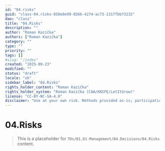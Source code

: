 ```yaml
---
id: "04.risks"
guid: "class-04.risks-858e8e99-0266-4274-ac73-1317fbb73232"
dao: "class"
title: "04.Risks"
description: ""
author: "Roman Kazička"
authors: ["Roman Kazička"]
category: ""
type: ""
priority: ""
tags: []
#slug: "/index"
created: "2025-09-23"
modified: ""
status: "draft"
locale: "sk"
sidebar_label: "04.Risks"
rights_holder_content: "Roman Kazička"
rights_holder_system: "Roman Kazička (CAA/KNIFE/LetItGrow)"
license: "CC-BY-NC-SA-4.0"
disclaimer: "Use at your own risk. Methods provided as-is; participation is voluntary and context-aware."
---
```

# 04.Risks

> This is a placeholder for `7Ds/01.D1-Management/04.Decisions/04.Risks` content.
